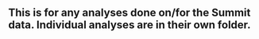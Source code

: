 ## This is for any analyses done on/for the Summit data. Individual analyses are in their own folder.
